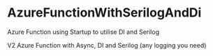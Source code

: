 # AzureFunctionWithSerilogAndDi
Azure Function using Startup to utilise DI and Serilog

V2 Azure Function with Async, DI and Serilog (any logging you need)
